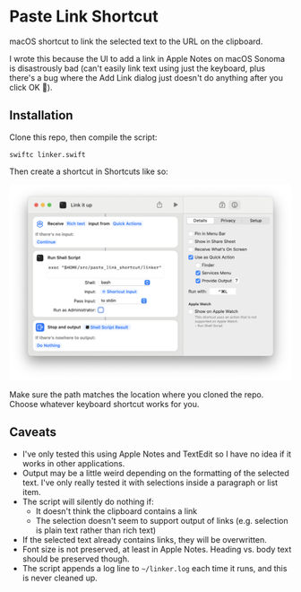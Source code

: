 # Paste Link Shortcut

macOS shortcut to link the selected text to the URL on the clipboard.

I wrote this because the UI to add a link in Apple Notes on macOS Sonoma is disastrously bad (can't easily link text using just the keyboard, plus there's a bug where the Add Link dialog just doesn't do anything after you click OK 🤦).

## Installation

Clone this repo, then compile the script:

```
swiftc linker.swift
```

Then create a shortcut in Shortcuts like so:

![Image showing Shortcuts setup](screenshot.png)

Make sure the path matches the location where you cloned the repo. Choose whatever keyboard shortcut works for you.

## Caveats

- I've only tested this using Apple Notes and TextEdit so I have no idea if it works in other applications.
- Output may be a little weird depending on the formatting of the selected text. I've only really tested it with selections inside a paragraph or list item.
- The script will silently do nothing if:
  - It doesn't think the clipboard contains a link
  - The selection doesn't seem to support output of links (e.g. selection is plain text rather than rich text)
- If the selected text already contains links, they will be overwritten.
- Font size is not preserved, at least in Apple Notes. Heading vs. body text should be preserved though.
- The script appends a log line to `~/linker.log` each time it runs, and this is never cleaned up.
